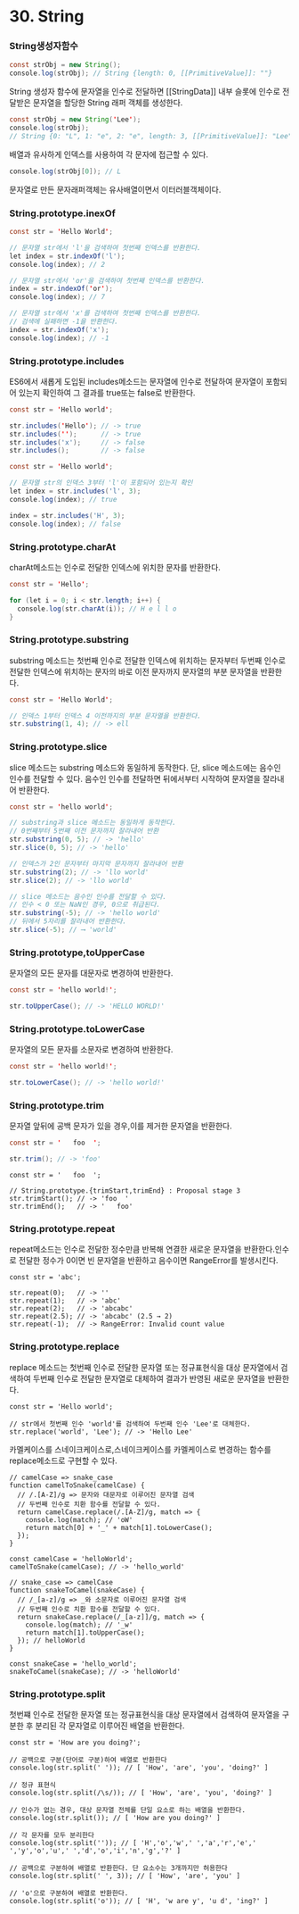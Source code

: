 # 30. String

### String생성자함수

```java
const strObj = new String();
console.log(strObj); // String {length: 0, [[PrimitiveValue]]: ""}
```

String 생성자 함수에 문자열을 인수로 전달하면 [[StringData]] 내부 슬롯에 인수로 전달받은 문자열을 할당한 String 래퍼 객체를 생성한다.

```java
const strObj = new String('Lee');
console.log(strObj);
// String {0: "L", 1: "e", 2: "e", length: 3, [[PrimitiveValue]]: "Lee"}
```

배열과 유사하게 인덱스를 사용하여 각 문자에 접근할 수 있다.

```java
console.log(strObj[0]); // L
```

문자열로 만든 문자래퍼객체는 유사배열이면서 이터러블객체이다.

### String.prototype.inexOf

```java
const str = 'Hello World';

// 문자열 str에서 'l'을 검색하여 첫번째 인덱스를 반환한다.
let index = str.indexOf('l');
console.log(index); // 2

// 문자열 str에서 'or'을 검색하여 첫번째 인덱스를 반환한다.
index = str.indexOf('or');
console.log(index); // 7

// 문자열 str에서 'x'를 검색하여 첫번째 인덱스를 반환한다.
// 검색에 실패하면 -1을 반환한다.
index = str.indexOf('x');
console.log(index); // -1
```

### String.prototype.includes

ES6에서 새롭게 도입된 includes메소드는 문자열에 인수로 전달하여 문자열이 포함되어 있는지 확인하여 그 결과를 true또는 false로 반환한다.

```java
const str = 'Hello world';

str.includes('Hello'); // -> true
str.includes('');      // -> true
str.includes('x');     // -> false
str.includes();        // -> false
```

```java
const str = 'Hello world';

// 문자열 str의 인덱스 3부터 'l'이 포함되어 있는지 확인
let index = str.includes('l', 3);
console.log(index); // true

index = str.includes('H', 3);
console.log(index); // false
```

### String.prototype.charAt

charAt메소드는 인수로 전달한 인덱스에 위치한 문자를 반환한다.

```java
const str = 'Hello';

for (let i = 0; i < str.length; i++) {
  console.log(str.charAt(i)); // H e l l o
}
```

### String.prototype.substring

 substring 메소드는 첫번째 인수로 전달한 인덱스에 위치하는 문자부터 두번째 인수로 전달한 인덱스에 위치하는 문자의 바로 이전 문자까지 문자열의 부분 문자열을 반환한다. 

```java
const str = 'Hello World';

// 인덱스 1부터 인덱스 4 이전까지의 부분 문자열을 반환한다.
str.substring(1, 4); // -> ell
```

### String.prototype.slice

slice 메소드는 substring 메소드와 동일하게 동작한다. 단, slice 메소드에는 음수인 인수를 전달할 수 있다. 음수인 인수를 전달하면 뒤에서부터 시작하여 문자열을 잘라내어 반환한다.

```java
const str = 'hello world';

// substring과 slice 메소드는 동일하게 동작한다.
// 0번째부터 5번째 이전 문자까지 잘라내어 반환
str.substring(0, 5); // -> 'hello'
str.slice(0, 5); // -> 'hello'

// 인덱스가 2인 문자부터 마지막 문자까지 잘라내어 반환
str.substring(2); // -> 'llo world'
str.slice(2); // -> 'llo world'

// slice 메소드는 음수인 인수를 전달할 수 있다.
// 인수 < 0 또는 NaN인 경우, 0으로 취급된다.
str.substring(-5); // -> 'hello world'
// 뒤에서 5자리를 잘라내어 반환한다.
str.slice(-5); // ⟶ 'world'
```

### String.prototype,toUpperCase

문자열의 모든 문자를 대문자로 변경하여 반환한다.

```java
const str = 'hello world!';

str.toUpperCase(); // -> 'HELLO WORLD!'
```

### String.prototype.toLowerCase

문자열의 모든 문자를 소문자로 변경하여 반환한다.

```java
const str = 'hello world!';

str.toLowerCase(); // -> 'hello world!'
```

### String.prototype.trim

문자열 앞뒤에 공백 문자가 있을 경우,이를 제거한 문자열을 반환한다.

```java
const str = '   foo  ';

str.trim(); // -> 'foo'
```

```
const str = '   foo  ';

// String.prototype.{trimStart,trimEnd} : Proposal stage 3
str.trimStart(); // -> 'foo  '
str.trimEnd();   // -> '   foo'
```

### String.prototype.repeat

repeat메소드는 인수로 전달한 정수만큼 반복해 연결한 새로운 문자열을 반환한다.인수로 전달한 정수가 0이면 빈 문자열을 반환하고 음수이면 RangeError를 발생시킨다.

```
const str = 'abc';

str.repeat(0);   // -> ''
str.repeat(1);   // -> 'abc'
str.repeat(2);   // -> 'abcabc'
str.repeat(2.5); // -> 'abcabc' (2.5 → 2)
str.repeat(-1);  // -> RangeError: Invalid count value
```

### String.prototype.replace

replace 메소드는 첫번째 인수로 전달한 문자열 또는 정규표현식을 대상 문자열에서 검색하여 두번째 인수로 전달한 문자열로 대체하여 결과가 반영된 새로운 문자열을 반환한다.

```
const str = 'Hello world';

// str에서 첫번째 인수 'world'를 검색하여 두번째 인수 'Lee'로 대체한다.
str.replace('world', 'Lee'); // -> 'Hello Lee'
```

카멜케이스를 스네이크케이스로,스네이크케이스를 카멜케이스로 변경하는 함수를 replace메소드로 구현할 수 있다.

```
// camelCase => snake_case
function camelToSnake(camelCase) {
  // /.[A-Z]/g => 문자와 대문자로 이루어진 문자열 검색
  // 두번째 인수로 치환 함수를 전달할 수 있다.
  return camelCase.replace(/.[A-Z]/g, match => {
    console.log(match); // 'oW'
    return match[0] + '_' + match[1].toLowerCase();
  });
}

const camelCase = 'helloWorld';
camelToSnake(camelCase); // -> 'hello_world'

// snake_case => camelCase
function snakeToCamel(snakeCase) {
  // /_[a-z]/g => _와 소문자로 이루어진 문자열 검색
  // 두번째 인수로 치환 함수를 전달할 수 있다.
  return snakeCase.replace(/_[a-z]]/g, match => {
    console.log(match); // '_w'
    return match[1].toUpperCase();
  }); // helloWorld
}

const snakeCase = 'hello_world';
snakeToCamel(snakeCase); // -> 'helloWorld'
```

### String.prototype.split

첫번쨰 인수로 전달한 문자열 또는 정규표현식을 대상 문자열에서 검색하여 문자열을 구분한 후 분리된 각 문자열로 이루어진 배열을 반환한다.

```
const str = 'How are you doing?';

// 공백으로 구분(단어로 구분)하여 배열로 반환한다
console.log(str.split(' ')); // [ 'How', 'are', 'you', 'doing?' ]

// 정규 표현식
console.log(str.split(/\s/)); // [ 'How', 'are', 'you', 'doing?' ]

// 인수가 없는 경우, 대상 문자열 전체를 단일 요소로 하는 배열을 반환한다.
console.log(str.split()); // [ 'How are you doing?' ]

// 각 문자를 모두 분리한다
console.log(str.split('')); // [ 'H','o','w',' ','a','r','e',' ','y','o','u',' ','d','o','i','n','g','?' ]

// 공백으로 구분하여 배열로 반환한다. 단 요소수는 3개까지만 허용한다
console.log(str.split(' ', 3)); // [ 'How', 'are', 'you' ]

// 'o'으로 구분하여 배열로 반환한다.
console.log(str.split('o')); // [ 'H', 'w are y', 'u d', 'ing?' ]
```


